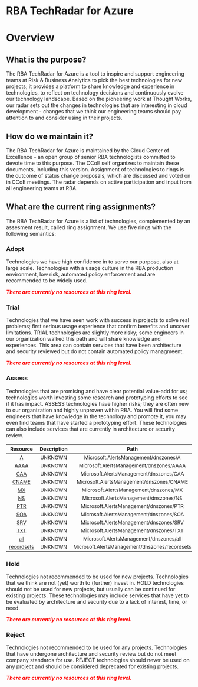
RBA TechRadar for Azure
=======================

# Overview

## What is the purpose?


The RBA TechRadar for Azure is a tool to inspire and support engineering teams at Risk & Business Analytics to pick the best technologies for new projects; it provides a platform to share knowledge and experience in technologies, to reflect on technology decisions and continuously evolve our technology landscape.  Based on the pioneering work at Thought Works, our radar sets out the changes in technologies that are interesting in cloud development - changes that we think our engineering teams should pay attention to and consider using in their projects.
## How do we maintain it?


The RBA TechRadar for Azure is maintained by the Cloud Center of Excellence - an open group of senior RBA technologists committed to devote time to this purpose.  The CCoE self organizes to maintain these documents, including this version.  Assignment of technologies to rings is the outcome of status change proposals, which are discussed and voted on in CCoE meetings.  The radar depends on active participation and input from all engineering teams at RBA.
## What are the current ring assignments?


The RBA TechRadar for Azure is a list of technologies, complemented by an assesment result, called ring assignment.  We use five rings with the following semantics:
### Adopt


Technologies we have high confidence in to serve our purpose, also at large scale.  Technologies with a usage culture in the RBA production environment, low risk, automated policy enforcement and are recommended to be widely used.  
  
***<font color="red"> There are currently no resources at this ring level. </font>***
### Trial


Technologies that we have seen work with success in projects to solve real problems;  first serious usage experience that confirm benefits and uncover limitations.  TRIAL technologies are slightly more risky; some engineers in our organization walked this path and will share knowledge and experiences.  This area can contain services that have been architecture and security reviewed but do not contain automated policy managmeent.  
  
***<font color="red"> There are currently no resources at this ring level. </font>***
### Assess


Technologies that are promising and have clear potential value-add for us; technologies worth investing some research and prototyping efforts to see if it has impact.  ASSESS technologies have higher risks;  they are often new to our organization and highly unproven within RBA.  You will find some engineers that have knowledge in the technology and promote it, you may even find teams that have started a prototyping effort.  These technologies can also include services that are currently in architecture or security review.  

|<sub>Resource</sub>|<sub>Description</sub>|<sub>Path</sub>|<sub>Status</sub>|
| :---: | :---: | :---: | :---: |
|<sub>[A](https://github.com/openrba/python-azure-techradar/tree/master/Microsoft.AlertsManagement/dnszones/A)</sub>|<sub>UNKNOWN</sub>|<sub>Microsoft.AlertsManagement/dnszones/A</sub>|<sub>ASSESS</sub>|
|<sub>[AAAA](https://github.com/openrba/python-azure-techradar/tree/master/Microsoft.AlertsManagement/dnszones/AAAA)</sub>|<sub>UNKNOWN</sub>|<sub>Microsoft.AlertsManagement/dnszones/AAAA</sub>|<sub>ASSESS</sub>|
|<sub>[CAA](https://github.com/openrba/python-azure-techradar/tree/master/Microsoft.AlertsManagement/dnszones/CAA)</sub>|<sub>UNKNOWN</sub>|<sub>Microsoft.AlertsManagement/dnszones/CAA</sub>|<sub>ASSESS</sub>|
|<sub>[CNAME](https://github.com/openrba/python-azure-techradar/tree/master/Microsoft.AlertsManagement/dnszones/CNAME)</sub>|<sub>UNKNOWN</sub>|<sub>Microsoft.AlertsManagement/dnszones/CNAME</sub>|<sub>ASSESS</sub>|
|<sub>[MX](https://github.com/openrba/python-azure-techradar/tree/master/Microsoft.AlertsManagement/dnszones/MX)</sub>|<sub>UNKNOWN</sub>|<sub>Microsoft.AlertsManagement/dnszones/MX</sub>|<sub>ASSESS</sub>|
|<sub>[NS](https://github.com/openrba/python-azure-techradar/tree/master/Microsoft.AlertsManagement/dnszones/NS)</sub>|<sub>UNKNOWN</sub>|<sub>Microsoft.AlertsManagement/dnszones/NS</sub>|<sub>ASSESS</sub>|
|<sub>[PTR](https://github.com/openrba/python-azure-techradar/tree/master/Microsoft.AlertsManagement/dnszones/PTR)</sub>|<sub>UNKNOWN</sub>|<sub>Microsoft.AlertsManagement/dnszones/PTR</sub>|<sub>ASSESS</sub>|
|<sub>[SOA](https://github.com/openrba/python-azure-techradar/tree/master/Microsoft.AlertsManagement/dnszones/SOA)</sub>|<sub>UNKNOWN</sub>|<sub>Microsoft.AlertsManagement/dnszones/SOA</sub>|<sub>ASSESS</sub>|
|<sub>[SRV](https://github.com/openrba/python-azure-techradar/tree/master/Microsoft.AlertsManagement/dnszones/SRV)</sub>|<sub>UNKNOWN</sub>|<sub>Microsoft.AlertsManagement/dnszones/SRV</sub>|<sub>ASSESS</sub>|
|<sub>[TXT](https://github.com/openrba/python-azure-techradar/tree/master/Microsoft.AlertsManagement/dnszones/TXT)</sub>|<sub>UNKNOWN</sub>|<sub>Microsoft.AlertsManagement/dnszones/TXT</sub>|<sub>ASSESS</sub>|
|<sub>[all](https://github.com/openrba/python-azure-techradar/tree/master/Microsoft.AlertsManagement/dnszones/all)</sub>|<sub>UNKNOWN</sub>|<sub>Microsoft.AlertsManagement/dnszones/all</sub>|<sub>ASSESS</sub>|
|<sub>[recordsets](https://github.com/openrba/python-azure-techradar/tree/master/Microsoft.AlertsManagement/dnszones/recordsets)</sub>|<sub>UNKNOWN</sub>|<sub>Microsoft.AlertsManagement/dnszones/recordsets</sub>|<sub>ASSESS</sub>|

### Hold


Technologies not recommended to be used for new projects. Technologies that we think are not (yet) worth to (further) invest in.  HOLD technologies should not be used for new projects, but usually can be continued for existing projects.  These technologies may include services that have yet to be evaluated by architecture and security due to a lack of interest, time, or need.  
  
***<font color="red"> There are currently no resources at this ring level. </font>***
### Reject


Technologies not recommended to be used for any projects. Technologies that have undergone architecture and security review but do not meet company standards for use.  REJECT technologies should never be used on any project and should be considered deprecated for existing projects.  
  
***<font color="red"> There are currently no resources at this ring level. </font>***
